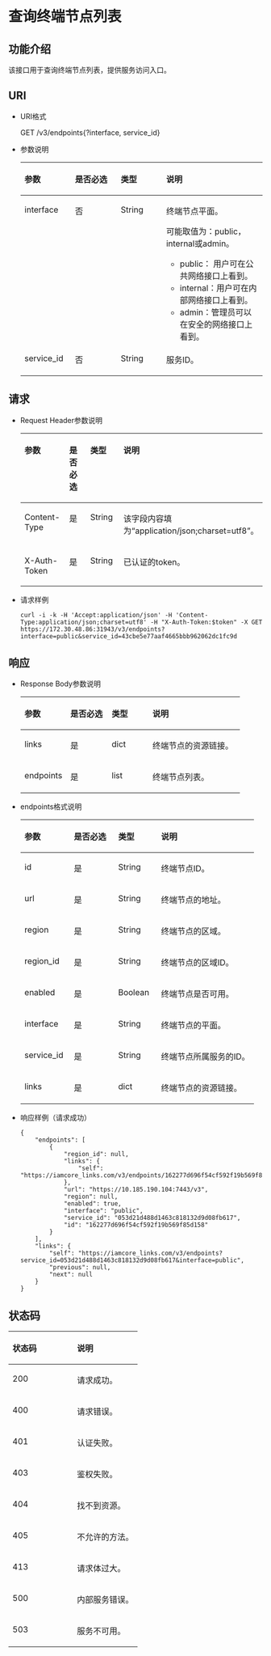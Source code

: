 # 查询终端节点列表<a name="ZH-CN_TOPIC_0110485140"></a>

## 功能介绍<a name="s81394c6441e2433aa089b83d9ae901bb"></a>

该接口用于查询终端节点列表，提供服务访问入口。

## URI<a name="s7f773a8bf34349f5bf81d0c7af9a440d"></a>

-   URI格式

    GET /v3/endpoints\{?interface, service\_id\}


-   参数说明

    <a name="t3b91158605e2483f8ec0f7e76612766e"></a>
    <table><thead align="left"><tr id="r7c9a4d7646cc40838d1c27ac6a0771ed"><th class="cellrowborder" valign="top" width="20.89%" id="mcps1.1.5.1.1"><p id="a870dd0e09c234313a6279943760cd249"><a name="a870dd0e09c234313a6279943760cd249"></a><a name="a870dd0e09c234313a6279943760cd249"></a>参数</p>
    </th>
    <th class="cellrowborder" valign="top" width="18.89%" id="mcps1.1.5.1.2"><p id="a3fa42d29543146eda8cc5294eee7152c"><a name="a3fa42d29543146eda8cc5294eee7152c"></a><a name="a3fa42d29543146eda8cc5294eee7152c"></a>是否必选</p>
    </th>
    <th class="cellrowborder" valign="top" width="18.759999999999998%" id="mcps1.1.5.1.3"><p id="a8747c43669bb409782410e7aafd0e8d9"><a name="a8747c43669bb409782410e7aafd0e8d9"></a><a name="a8747c43669bb409782410e7aafd0e8d9"></a>类型</p>
    </th>
    <th class="cellrowborder" valign="top" width="41.46%" id="mcps1.1.5.1.4"><p id="a7f591587c22c4b1ebc7dedb7d0d2a0d6"><a name="a7f591587c22c4b1ebc7dedb7d0d2a0d6"></a><a name="a7f591587c22c4b1ebc7dedb7d0d2a0d6"></a>说明</p>
    </th>
    </tr>
    </thead>
    <tbody><tr id="rf333d691ffb44900a252228851b25489"><td class="cellrowborder" valign="top" width="20.89%" headers="mcps1.1.5.1.1 "><p id="ae5039ab3eff744ad907f616fc966800e"><a name="ae5039ab3eff744ad907f616fc966800e"></a><a name="ae5039ab3eff744ad907f616fc966800e"></a>interface</p>
    </td>
    <td class="cellrowborder" valign="top" width="18.89%" headers="mcps1.1.5.1.2 "><p id="zh-cn_topic_0031136110_p768020911147"><a name="zh-cn_topic_0031136110_p768020911147"></a><a name="zh-cn_topic_0031136110_p768020911147"></a>否</p>
    </td>
    <td class="cellrowborder" valign="top" width="18.759999999999998%" headers="mcps1.1.5.1.3 "><p id="a4f03dce88dca4b1db054686a2bb07d31"><a name="a4f03dce88dca4b1db054686a2bb07d31"></a><a name="a4f03dce88dca4b1db054686a2bb07d31"></a>String</p>
    </td>
    <td class="cellrowborder" valign="top" width="41.46%" headers="mcps1.1.5.1.4 "><p id="p1833035034212"><a name="p1833035034212"></a><a name="p1833035034212"></a>终端节点平面。</p>
    <p id="ac5f8e279cf8b4f34bac2ed5df644fbf5"><a name="ac5f8e279cf8b4f34bac2ed5df644fbf5"></a><a name="ac5f8e279cf8b4f34bac2ed5df644fbf5"></a>可能取值为：public，internal或admin。</p>
    <a name="ul11999124617111"></a><a name="ul11999124617111"></a><ul id="ul11999124617111"><li>public： 用户可在公共网络接口上看到。</li><li>internal：用户可在内部网络接口上看到。</li><li>admin：管理员可以在安全的网络接口上看到。</li></ul>
    </td>
    </tr>
    <tr id="r9f23e5d0e8de4d70bb3200d16e4f2789"><td class="cellrowborder" valign="top" width="20.89%" headers="mcps1.1.5.1.1 "><p id="a8b74590de667463195f36260f5b8baf9"><a name="a8b74590de667463195f36260f5b8baf9"></a><a name="a8b74590de667463195f36260f5b8baf9"></a>service_id</p>
    </td>
    <td class="cellrowborder" valign="top" width="18.89%" headers="mcps1.1.5.1.2 "><p id="a2e615c570a484ad3bd1572d579904e5e"><a name="a2e615c570a484ad3bd1572d579904e5e"></a><a name="a2e615c570a484ad3bd1572d579904e5e"></a>否</p>
    </td>
    <td class="cellrowborder" valign="top" width="18.759999999999998%" headers="mcps1.1.5.1.3 "><p id="a2b5c563d5b934e40979aac7a0904045c"><a name="a2b5c563d5b934e40979aac7a0904045c"></a><a name="a2b5c563d5b934e40979aac7a0904045c"></a>String</p>
    </td>
    <td class="cellrowborder" valign="top" width="41.46%" headers="mcps1.1.5.1.4 "><p id="zh-cn_topic_0031136110_p529112711147"><a name="zh-cn_topic_0031136110_p529112711147"></a><a name="zh-cn_topic_0031136110_p529112711147"></a>服务ID。</p>
    </td>
    </tr>
    </tbody>
    </table>


## 请求<a name="sf86f3f4f84a8493e84f564c16c53eaf3"></a>

-   Request Header参数说明

    <a name="tab13448d4b644cd482b72e023e311a4c"></a>
    <table><thead align="left"><tr id="r9cc8c45e565f499a85068ccf812c4906"><th class="cellrowborder" valign="top" width="20.89%" id="mcps1.1.5.1.1"><p id="zh-cn_topic_0031136110_p289771511147"><a name="zh-cn_topic_0031136110_p289771511147"></a><a name="zh-cn_topic_0031136110_p289771511147"></a>参数</p>
    </th>
    <th class="cellrowborder" valign="top" width="18.759999999999998%" id="mcps1.1.5.1.2"><p id="aa8a52be628254fb799e7d667253339cf"><a name="aa8a52be628254fb799e7d667253339cf"></a><a name="aa8a52be628254fb799e7d667253339cf"></a>是否必选</p>
    </th>
    <th class="cellrowborder" valign="top" width="18.89%" id="mcps1.1.5.1.3"><p id="a8de3dfc3143a4304a1273fade5a53dae"><a name="a8de3dfc3143a4304a1273fade5a53dae"></a><a name="a8de3dfc3143a4304a1273fade5a53dae"></a>类型</p>
    </th>
    <th class="cellrowborder" valign="top" width="41.46%" id="mcps1.1.5.1.4"><p id="a51fedaacfb0744a39c0e39893bf93f94"><a name="a51fedaacfb0744a39c0e39893bf93f94"></a><a name="a51fedaacfb0744a39c0e39893bf93f94"></a>说明</p>
    </th>
    </tr>
    </thead>
    <tbody><tr id="r439e4c7cd1bc47f5a75d1632d4b0d739"><td class="cellrowborder" valign="top" width="20.89%" headers="mcps1.1.5.1.1 "><p id="a0131df71ca694a6ca73f9ad3a3a794a9"><a name="a0131df71ca694a6ca73f9ad3a3a794a9"></a><a name="a0131df71ca694a6ca73f9ad3a3a794a9"></a>Content-Type</p>
    </td>
    <td class="cellrowborder" valign="top" width="18.759999999999998%" headers="mcps1.1.5.1.2 "><p id="zh-cn_topic_0031136110_p746938611147"><a name="zh-cn_topic_0031136110_p746938611147"></a><a name="zh-cn_topic_0031136110_p746938611147"></a>是</p>
    </td>
    <td class="cellrowborder" valign="top" width="18.89%" headers="mcps1.1.5.1.3 "><p id="zh-cn_topic_0031136110_p104050011147"><a name="zh-cn_topic_0031136110_p104050011147"></a><a name="zh-cn_topic_0031136110_p104050011147"></a>String</p>
    </td>
    <td class="cellrowborder" valign="top" width="41.46%" headers="mcps1.1.5.1.4 "><p id="a15c772f0a23d4d52b8f64d1377e3410a"><a name="a15c772f0a23d4d52b8f64d1377e3410a"></a><a name="a15c772f0a23d4d52b8f64d1377e3410a"></a>该字段内容填为<span class="parmvalue" id="parmvalue1823317483242"><a name="parmvalue1823317483242"></a><a name="parmvalue1823317483242"></a>“application/json;charset=utf8”</span>。</p>
    </td>
    </tr>
    <tr id="r80e6b051a95142239d52ef85b3b9e59c"><td class="cellrowborder" valign="top" width="20.89%" headers="mcps1.1.5.1.1 "><p id="a88f9db0a7b6c4b4690378ccf5a787f60"><a name="a88f9db0a7b6c4b4690378ccf5a787f60"></a><a name="a88f9db0a7b6c4b4690378ccf5a787f60"></a>X-Auth-Token</p>
    </td>
    <td class="cellrowborder" valign="top" width="18.759999999999998%" headers="mcps1.1.5.1.2 "><p id="ad6cfd0f57eb643a0afb40a639b4a8515"><a name="ad6cfd0f57eb643a0afb40a639b4a8515"></a><a name="ad6cfd0f57eb643a0afb40a639b4a8515"></a>是</p>
    </td>
    <td class="cellrowborder" valign="top" width="18.89%" headers="mcps1.1.5.1.3 "><p id="ac4cc17eda4bf4dd4aa34a5449be8f04e"><a name="ac4cc17eda4bf4dd4aa34a5449be8f04e"></a><a name="ac4cc17eda4bf4dd4aa34a5449be8f04e"></a>String</p>
    </td>
    <td class="cellrowborder" valign="top" width="41.46%" headers="mcps1.1.5.1.4 "><p id="a259cd575002145db850a7dcaf1cbe007"><a name="a259cd575002145db850a7dcaf1cbe007"></a><a name="a259cd575002145db850a7dcaf1cbe007"></a>已认证的token。</p>
    </td>
    </tr>
    </tbody>
    </table>

-   请求样例

    ```
    curl -i -k -H 'Accept:application/json' -H 'Content-Type:application/json;charset=utf8' -H "X-Auth-Token:$token" -X GET https://172.30.48.86:31943/v3/endpoints?interface=public&service_id=43cbe5e77aaf4665bbb962062dc1fc9d
    ```


## 响应<a name="s6e8a35fa777c4de29b376bef459aba1d"></a>

-   Response Body参数说明

    <a name="t9b9cc7b83ce9466facb4897baefbd791"></a>
    <table><thead align="left"><tr id="r6f8d72799e954178a1c13b2708d9c121"><th class="cellrowborder" valign="top" width="20.89%" id="mcps1.1.5.1.1"><p id="aadd4863bb2174e1c8719a4c40ab8dfd6"><a name="aadd4863bb2174e1c8719a4c40ab8dfd6"></a><a name="aadd4863bb2174e1c8719a4c40ab8dfd6"></a>参数</p>
    </th>
    <th class="cellrowborder" valign="top" width="18.89%" id="mcps1.1.5.1.2"><p id="a6f2fff27222d4aedad96357dac77ff93"><a name="a6f2fff27222d4aedad96357dac77ff93"></a><a name="a6f2fff27222d4aedad96357dac77ff93"></a>是否必选</p>
    </th>
    <th class="cellrowborder" valign="top" width="18.63%" id="mcps1.1.5.1.3"><p id="a6083fcf4a1b748159753a8800608d241"><a name="a6083fcf4a1b748159753a8800608d241"></a><a name="a6083fcf4a1b748159753a8800608d241"></a>类型</p>
    </th>
    <th class="cellrowborder" valign="top" width="41.589999999999996%" id="mcps1.1.5.1.4"><p id="ae5d4ab162e88407f98ae462ff5f98fce"><a name="ae5d4ab162e88407f98ae462ff5f98fce"></a><a name="ae5d4ab162e88407f98ae462ff5f98fce"></a>说明</p>
    </th>
    </tr>
    </thead>
    <tbody><tr id="r16afb2529a6341649de40ef7ff47933c"><td class="cellrowborder" valign="top" width="20.89%" headers="mcps1.1.5.1.1 "><p id="a72924dbd8aa54cda8ab55e77fcb56c30"><a name="a72924dbd8aa54cda8ab55e77fcb56c30"></a><a name="a72924dbd8aa54cda8ab55e77fcb56c30"></a>links</p>
    </td>
    <td class="cellrowborder" valign="top" width="18.89%" headers="mcps1.1.5.1.2 "><p id="a851dfd46f4794e7cad023dcf8504aae2"><a name="a851dfd46f4794e7cad023dcf8504aae2"></a><a name="a851dfd46f4794e7cad023dcf8504aae2"></a>是</p>
    </td>
    <td class="cellrowborder" valign="top" width="18.63%" headers="mcps1.1.5.1.3 "><p id="a9363b3ac19a04bab9f845375faaa318c"><a name="a9363b3ac19a04bab9f845375faaa318c"></a><a name="a9363b3ac19a04bab9f845375faaa318c"></a>dict</p>
    </td>
    <td class="cellrowborder" valign="top" width="41.589999999999996%" headers="mcps1.1.5.1.4 "><p id="ae524881a658143949b0abea373ae6c4b"><a name="ae524881a658143949b0abea373ae6c4b"></a><a name="ae524881a658143949b0abea373ae6c4b"></a>终端节点的资源链接。</p>
    </td>
    </tr>
    <tr id="r192d669799e346b696708a75a8dae810"><td class="cellrowborder" valign="top" width="20.89%" headers="mcps1.1.5.1.1 "><p id="add0a344089f5407699a10789a24858fc"><a name="add0a344089f5407699a10789a24858fc"></a><a name="add0a344089f5407699a10789a24858fc"></a>endpoints</p>
    </td>
    <td class="cellrowborder" valign="top" width="18.89%" headers="mcps1.1.5.1.2 "><p id="a4782d8832a9b49e7a2f63f33fdf3c9f1"><a name="a4782d8832a9b49e7a2f63f33fdf3c9f1"></a><a name="a4782d8832a9b49e7a2f63f33fdf3c9f1"></a>是</p>
    </td>
    <td class="cellrowborder" valign="top" width="18.63%" headers="mcps1.1.5.1.3 "><p id="a3f160b835d4c46daa70430037fda9c82"><a name="a3f160b835d4c46daa70430037fda9c82"></a><a name="a3f160b835d4c46daa70430037fda9c82"></a>list</p>
    </td>
    <td class="cellrowborder" valign="top" width="41.589999999999996%" headers="mcps1.1.5.1.4 "><p id="zh-cn_topic_0031136110_p203975521820"><a name="zh-cn_topic_0031136110_p203975521820"></a><a name="zh-cn_topic_0031136110_p203975521820"></a>终端节点列表。</p>
    </td>
    </tr>
    </tbody>
    </table>

-   endpoints格式说明

    <a name="t16022c574b1f456a9e3297282854efaf"></a>
    <table><thead align="left"><tr id="r4133e3880d0440b59b24410f7f89af5d"><th class="cellrowborder" valign="top" width="21.15%" id="mcps1.1.5.1.1"><p id="a7138bee2d8cc41199306dc41c55eb5e8"><a name="a7138bee2d8cc41199306dc41c55eb5e8"></a><a name="a7138bee2d8cc41199306dc41c55eb5e8"></a>参数</p>
    </th>
    <th class="cellrowborder" valign="top" width="19.03%" id="mcps1.1.5.1.2"><p id="aa07bf7c32f024c11b532cad9df2bf50a"><a name="aa07bf7c32f024c11b532cad9df2bf50a"></a><a name="aa07bf7c32f024c11b532cad9df2bf50a"></a>是否必选</p>
    </th>
    <th class="cellrowborder" valign="top" width="18.360000000000003%" id="mcps1.1.5.1.3"><p id="a1467c9fcdb724143b22fc72f0bfeae9a"><a name="a1467c9fcdb724143b22fc72f0bfeae9a"></a><a name="a1467c9fcdb724143b22fc72f0bfeae9a"></a>类型</p>
    </th>
    <th class="cellrowborder" valign="top" width="41.46%" id="mcps1.1.5.1.4"><p id="a9fcabcd69a75432fba32464cdaa09e49"><a name="a9fcabcd69a75432fba32464cdaa09e49"></a><a name="a9fcabcd69a75432fba32464cdaa09e49"></a>说明</p>
    </th>
    </tr>
    </thead>
    <tbody><tr id="r15edfdd4c059495cb29238044439d202"><td class="cellrowborder" valign="top" width="21.15%" headers="mcps1.1.5.1.1 "><p id="a2971dbb1a1654dfe85ed54a8d90b22d7"><a name="a2971dbb1a1654dfe85ed54a8d90b22d7"></a><a name="a2971dbb1a1654dfe85ed54a8d90b22d7"></a>id</p>
    </td>
    <td class="cellrowborder" valign="top" width="19.03%" headers="mcps1.1.5.1.2 "><p id="a4170ff579cde4b15b4fbb694f35b3a8d"><a name="a4170ff579cde4b15b4fbb694f35b3a8d"></a><a name="a4170ff579cde4b15b4fbb694f35b3a8d"></a>是</p>
    </td>
    <td class="cellrowborder" valign="top" width="18.360000000000003%" headers="mcps1.1.5.1.3 "><p id="af6c77d268cea4449abb3a07fbfe3e64d"><a name="af6c77d268cea4449abb3a07fbfe3e64d"></a><a name="af6c77d268cea4449abb3a07fbfe3e64d"></a>String</p>
    </td>
    <td class="cellrowborder" valign="top" width="41.46%" headers="mcps1.1.5.1.4 "><p id="afd58bdac91854377841b4a27796e3d3a"><a name="afd58bdac91854377841b4a27796e3d3a"></a><a name="afd58bdac91854377841b4a27796e3d3a"></a>终端节点ID。</p>
    </td>
    </tr>
    <tr id="r77a90cc239f946aaa8b3216933dd7b62"><td class="cellrowborder" valign="top" width="21.15%" headers="mcps1.1.5.1.1 "><p id="aa251ba66310e45ff821ff8fca12d0284"><a name="aa251ba66310e45ff821ff8fca12d0284"></a><a name="aa251ba66310e45ff821ff8fca12d0284"></a>url</p>
    </td>
    <td class="cellrowborder" valign="top" width="19.03%" headers="mcps1.1.5.1.2 "><p id="ae0fd727d9b6c41d4b89ddcac8ccc77da"><a name="ae0fd727d9b6c41d4b89ddcac8ccc77da"></a><a name="ae0fd727d9b6c41d4b89ddcac8ccc77da"></a>是</p>
    </td>
    <td class="cellrowborder" valign="top" width="18.360000000000003%" headers="mcps1.1.5.1.3 "><p id="a71143d726f8d4b43937c927aa3b78c12"><a name="a71143d726f8d4b43937c927aa3b78c12"></a><a name="a71143d726f8d4b43937c927aa3b78c12"></a>String</p>
    </td>
    <td class="cellrowborder" valign="top" width="41.46%" headers="mcps1.1.5.1.4 "><p id="a6e58b2fabc424cac9436270e40b8ffc8"><a name="a6e58b2fabc424cac9436270e40b8ffc8"></a><a name="a6e58b2fabc424cac9436270e40b8ffc8"></a>终端节点的地址。</p>
    </td>
    </tr>
    <tr id="rc5fb03f0f6aa4698abeb469bde3835a8"><td class="cellrowborder" valign="top" width="21.15%" headers="mcps1.1.5.1.1 "><p id="a79b6a077c4eb4d929cfefd18246d3f1e"><a name="a79b6a077c4eb4d929cfefd18246d3f1e"></a><a name="a79b6a077c4eb4d929cfefd18246d3f1e"></a>region</p>
    </td>
    <td class="cellrowborder" valign="top" width="19.03%" headers="mcps1.1.5.1.2 "><p id="ad5731f649ce24224854aa29ca4946b5e"><a name="ad5731f649ce24224854aa29ca4946b5e"></a><a name="ad5731f649ce24224854aa29ca4946b5e"></a>是</p>
    </td>
    <td class="cellrowborder" valign="top" width="18.360000000000003%" headers="mcps1.1.5.1.3 "><p id="a5d196fdb5fcd4808b2d7e544161bfbcb"><a name="a5d196fdb5fcd4808b2d7e544161bfbcb"></a><a name="a5d196fdb5fcd4808b2d7e544161bfbcb"></a>String</p>
    </td>
    <td class="cellrowborder" valign="top" width="41.46%" headers="mcps1.1.5.1.4 "><p id="a9c85283a25964b44883a0b6d22c6b2f4"><a name="a9c85283a25964b44883a0b6d22c6b2f4"></a><a name="a9c85283a25964b44883a0b6d22c6b2f4"></a>终端节点的区域。</p>
    </td>
    </tr>
    <tr id="r2096cd2bc2eb4b8ca39e9fdad2c17abf"><td class="cellrowborder" valign="top" width="21.15%" headers="mcps1.1.5.1.1 "><p id="ad2dcf84f07cc41c38e900a5d90d06739"><a name="ad2dcf84f07cc41c38e900a5d90d06739"></a><a name="ad2dcf84f07cc41c38e900a5d90d06739"></a>region_id</p>
    </td>
    <td class="cellrowborder" valign="top" width="19.03%" headers="mcps1.1.5.1.2 "><p id="ab96b74713e05427c8439edb349ce487a"><a name="ab96b74713e05427c8439edb349ce487a"></a><a name="ab96b74713e05427c8439edb349ce487a"></a>是</p>
    </td>
    <td class="cellrowborder" valign="top" width="18.360000000000003%" headers="mcps1.1.5.1.3 "><p id="a075e9acc826c414f8888326b94d78aa7"><a name="a075e9acc826c414f8888326b94d78aa7"></a><a name="a075e9acc826c414f8888326b94d78aa7"></a>String</p>
    </td>
    <td class="cellrowborder" valign="top" width="41.46%" headers="mcps1.1.5.1.4 "><p id="a25e316b867d04d72a0a507269ef030bb"><a name="a25e316b867d04d72a0a507269ef030bb"></a><a name="a25e316b867d04d72a0a507269ef030bb"></a>终端节点的区域ID。</p>
    </td>
    </tr>
    <tr id="r4922ccdb2d08465b94962d83d5228584"><td class="cellrowborder" valign="top" width="21.15%" headers="mcps1.1.5.1.1 "><p id="a64d2d781d0d2410ead11072acb279bb6"><a name="a64d2d781d0d2410ead11072acb279bb6"></a><a name="a64d2d781d0d2410ead11072acb279bb6"></a>enabled</p>
    </td>
    <td class="cellrowborder" valign="top" width="19.03%" headers="mcps1.1.5.1.2 "><p id="a9a7be9e28d194926b1124c08af56e199"><a name="a9a7be9e28d194926b1124c08af56e199"></a><a name="a9a7be9e28d194926b1124c08af56e199"></a>是</p>
    </td>
    <td class="cellrowborder" valign="top" width="18.360000000000003%" headers="mcps1.1.5.1.3 "><p id="a049def9b6a2943378b78e42ad2eeceb1"><a name="a049def9b6a2943378b78e42ad2eeceb1"></a><a name="a049def9b6a2943378b78e42ad2eeceb1"></a>Boolean</p>
    </td>
    <td class="cellrowborder" valign="top" width="41.46%" headers="mcps1.1.5.1.4 "><p id="a3064e8830a2043319d9079497d7eb003"><a name="a3064e8830a2043319d9079497d7eb003"></a><a name="a3064e8830a2043319d9079497d7eb003"></a>终端节点是否可用。</p>
    </td>
    </tr>
    <tr id="r6344aee994a24051be58519d4c9cfb9e"><td class="cellrowborder" valign="top" width="21.15%" headers="mcps1.1.5.1.1 "><p id="a43498c3cf2104e84a79c19749889d933"><a name="a43498c3cf2104e84a79c19749889d933"></a><a name="a43498c3cf2104e84a79c19749889d933"></a>interface</p>
    </td>
    <td class="cellrowborder" valign="top" width="19.03%" headers="mcps1.1.5.1.2 "><p id="a0b3a5427e0db43cc99daa7176081c580"><a name="a0b3a5427e0db43cc99daa7176081c580"></a><a name="a0b3a5427e0db43cc99daa7176081c580"></a>是</p>
    </td>
    <td class="cellrowborder" valign="top" width="18.360000000000003%" headers="mcps1.1.5.1.3 "><p id="ac579d4c833b34b309dbad0e5e89f099c"><a name="ac579d4c833b34b309dbad0e5e89f099c"></a><a name="ac579d4c833b34b309dbad0e5e89f099c"></a>String</p>
    </td>
    <td class="cellrowborder" valign="top" width="41.46%" headers="mcps1.1.5.1.4 "><p id="a381f50159a6147319a9614014bd1f239"><a name="a381f50159a6147319a9614014bd1f239"></a><a name="a381f50159a6147319a9614014bd1f239"></a>终端节点的平面。</p>
    </td>
    </tr>
    <tr id="r9940352ff08f494091659e4c40ae85f1"><td class="cellrowborder" valign="top" width="21.15%" headers="mcps1.1.5.1.1 "><p id="a6a5ef091076949d8ae3d40e1fedd37e5"><a name="a6a5ef091076949d8ae3d40e1fedd37e5"></a><a name="a6a5ef091076949d8ae3d40e1fedd37e5"></a>service_id</p>
    </td>
    <td class="cellrowborder" valign="top" width="19.03%" headers="mcps1.1.5.1.2 "><p id="a372888c6e85e48e7876fe01b6240ae04"><a name="a372888c6e85e48e7876fe01b6240ae04"></a><a name="a372888c6e85e48e7876fe01b6240ae04"></a>是</p>
    </td>
    <td class="cellrowborder" valign="top" width="18.360000000000003%" headers="mcps1.1.5.1.3 "><p id="aa0bc2dc415544308b924a959dcebcff9"><a name="aa0bc2dc415544308b924a959dcebcff9"></a><a name="aa0bc2dc415544308b924a959dcebcff9"></a>String</p>
    </td>
    <td class="cellrowborder" valign="top" width="41.46%" headers="mcps1.1.5.1.4 "><p id="aba5234bd2cad42579cc42dd2bc9d9e5d"><a name="aba5234bd2cad42579cc42dd2bc9d9e5d"></a><a name="aba5234bd2cad42579cc42dd2bc9d9e5d"></a>终端节点所属服务的ID。</p>
    </td>
    </tr>
    <tr id="r1524ca29ae2241558138b4bd41f0c804"><td class="cellrowborder" valign="top" width="21.15%" headers="mcps1.1.5.1.1 "><p id="zh-cn_topic_0031136110_p719542217241"><a name="zh-cn_topic_0031136110_p719542217241"></a><a name="zh-cn_topic_0031136110_p719542217241"></a>links</p>
    </td>
    <td class="cellrowborder" valign="top" width="19.03%" headers="mcps1.1.5.1.2 "><p id="a233563f9d238407b9b6572e26d5dbdd6"><a name="a233563f9d238407b9b6572e26d5dbdd6"></a><a name="a233563f9d238407b9b6572e26d5dbdd6"></a>是</p>
    </td>
    <td class="cellrowborder" valign="top" width="18.360000000000003%" headers="mcps1.1.5.1.3 "><p id="a1fca8face8944d9c999fa0c684918e71"><a name="a1fca8face8944d9c999fa0c684918e71"></a><a name="a1fca8face8944d9c999fa0c684918e71"></a>dict</p>
    </td>
    <td class="cellrowborder" valign="top" width="41.46%" headers="mcps1.1.5.1.4 "><p id="a5454237eb6554868a596bf506fa32964"><a name="a5454237eb6554868a596bf506fa32964"></a><a name="a5454237eb6554868a596bf506fa32964"></a>终端节点的资源链接。</p>
    </td>
    </tr>
    </tbody>
    </table>

-   响应样例（请求成功）

    ```
    {
        "endpoints": [
            {
                "region_id": null,
                "links": {
                    "self": "https://iamcore_links.com/v3/endpoints/162277d696f54cf592f19b569f85d158"
                },
                "url": "https://10.185.190.104:7443/v3",
                "region": null,
                "enabled": true,
                "interface": "public",
                "service_id": "053d21d488d1463c818132d9d08fb617",
                "id": "162277d696f54cf592f19b569f85d158"
            }
        ],
        "links": {
            "self": "https://iamcore_links.com/v3/endpoints?service_id=053d21d488d1463c818132d9d08fb617&interface=public",
            "previous": null,
            "next": null
        }
    }
    ```


## 状态码<a name="s161ee4f22c7a4e5f928bf049a4425742"></a>

<a name="zh-cn_topic_0031136110_table25927028"></a>
<table><thead align="left"><tr id="zh-cn_topic_0031136110_row10578662"><th class="cellrowborder" valign="top" width="50%" id="mcps1.1.3.1.1"><p id="zh-cn_topic_0031136110_p51565323"><a name="zh-cn_topic_0031136110_p51565323"></a><a name="zh-cn_topic_0031136110_p51565323"></a>状态码</p>
</th>
<th class="cellrowborder" valign="top" width="50%" id="mcps1.1.3.1.2"><p id="zh-cn_topic_0031136110_p16041657"><a name="zh-cn_topic_0031136110_p16041657"></a><a name="zh-cn_topic_0031136110_p16041657"></a>说明</p>
</th>
</tr>
</thead>
<tbody><tr id="zh-cn_topic_0031136110_row24305815"><td class="cellrowborder" valign="top" width="50%" headers="mcps1.1.3.1.1 "><p id="zh-cn_topic_0031136110_p22613965"><a name="zh-cn_topic_0031136110_p22613965"></a><a name="zh-cn_topic_0031136110_p22613965"></a>200</p>
</td>
<td class="cellrowborder" valign="top" width="50%" headers="mcps1.1.3.1.2 "><p id="zh-cn_topic_0031136110_p19791876"><a name="zh-cn_topic_0031136110_p19791876"></a><a name="zh-cn_topic_0031136110_p19791876"></a>请求成功。</p>
</td>
</tr>
<tr id="zh-cn_topic_0031136110_row43909159"><td class="cellrowborder" valign="top" width="50%" headers="mcps1.1.3.1.1 "><p id="zh-cn_topic_0031136110_p66980994"><a name="zh-cn_topic_0031136110_p66980994"></a><a name="zh-cn_topic_0031136110_p66980994"></a>400</p>
</td>
<td class="cellrowborder" valign="top" width="50%" headers="mcps1.1.3.1.2 "><p id="zh-cn_topic_0031136110_p56751409"><a name="zh-cn_topic_0031136110_p56751409"></a><a name="zh-cn_topic_0031136110_p56751409"></a>请求错误。</p>
</td>
</tr>
<tr id="re5868592b58a49148d1e374ab0ee4186"><td class="cellrowborder" valign="top" width="50%" headers="mcps1.1.3.1.1 "><p id="a67da088f332e48ca9c70f3ba30897dde"><a name="a67da088f332e48ca9c70f3ba30897dde"></a><a name="a67da088f332e48ca9c70f3ba30897dde"></a>401</p>
</td>
<td class="cellrowborder" valign="top" width="50%" headers="mcps1.1.3.1.2 "><p id="a0525ff08629b4648808d6e876aaf9c5f"><a name="a0525ff08629b4648808d6e876aaf9c5f"></a><a name="a0525ff08629b4648808d6e876aaf9c5f"></a>认证失败。</p>
</td>
</tr>
<tr id="zh-cn_topic_0031136110_row41000636"><td class="cellrowborder" valign="top" width="50%" headers="mcps1.1.3.1.1 "><p id="zh-cn_topic_0031136110_p32717189"><a name="zh-cn_topic_0031136110_p32717189"></a><a name="zh-cn_topic_0031136110_p32717189"></a>403</p>
</td>
<td class="cellrowborder" valign="top" width="50%" headers="mcps1.1.3.1.2 "><p id="a98f74bf5eda646c6a5973dfa742126c4"><a name="a98f74bf5eda646c6a5973dfa742126c4"></a><a name="a98f74bf5eda646c6a5973dfa742126c4"></a>鉴权失败。</p>
</td>
</tr>
<tr id="r40e82c2469d34bf089fe9bfb0fa81526"><td class="cellrowborder" valign="top" width="50%" headers="mcps1.1.3.1.1 "><p id="a8be4e075b25144a38cbe0ff05c2b2f15"><a name="a8be4e075b25144a38cbe0ff05c2b2f15"></a><a name="a8be4e075b25144a38cbe0ff05c2b2f15"></a>404</p>
</td>
<td class="cellrowborder" valign="top" width="50%" headers="mcps1.1.3.1.2 "><p id="a5147e7c96ca94cb882828f2c4a33c1dc"><a name="a5147e7c96ca94cb882828f2c4a33c1dc"></a><a name="a5147e7c96ca94cb882828f2c4a33c1dc"></a>找不到资源。</p>
</td>
</tr>
<tr id="r6ae77ec5e12645e0a53aa0f3be73d1a9"><td class="cellrowborder" valign="top" width="50%" headers="mcps1.1.3.1.1 "><p id="a61cb90ae8ac1482f83a82028556bbee5"><a name="a61cb90ae8ac1482f83a82028556bbee5"></a><a name="a61cb90ae8ac1482f83a82028556bbee5"></a>405</p>
</td>
<td class="cellrowborder" valign="top" width="50%" headers="mcps1.1.3.1.2 "><p id="a41bd1c94c1ba4153b7346917bc58b6b3"><a name="a41bd1c94c1ba4153b7346917bc58b6b3"></a><a name="a41bd1c94c1ba4153b7346917bc58b6b3"></a>不允许的方法。</p>
</td>
</tr>
<tr id="rbea4e490c384410e8d1210ca41179e16"><td class="cellrowborder" valign="top" width="50%" headers="mcps1.1.3.1.1 "><p id="a9eaf1c04680e4901822818bfe53ee0fc"><a name="a9eaf1c04680e4901822818bfe53ee0fc"></a><a name="a9eaf1c04680e4901822818bfe53ee0fc"></a>413</p>
</td>
<td class="cellrowborder" valign="top" width="50%" headers="mcps1.1.3.1.2 "><p id="a5e2acac6d93f406caa8cb7f89f4b0e4d"><a name="a5e2acac6d93f406caa8cb7f89f4b0e4d"></a><a name="a5e2acac6d93f406caa8cb7f89f4b0e4d"></a>请求体过大。</p>
</td>
</tr>
<tr id="r3b34616283144b19899b01b4552b799c"><td class="cellrowborder" valign="top" width="50%" headers="mcps1.1.3.1.1 "><p id="a898bb41bdd874b25b452c9fd609e5bc0"><a name="a898bb41bdd874b25b452c9fd609e5bc0"></a><a name="a898bb41bdd874b25b452c9fd609e5bc0"></a>500</p>
</td>
<td class="cellrowborder" valign="top" width="50%" headers="mcps1.1.3.1.2 "><p id="ad43eae2906e84b6fb48fb6c11746dfab"><a name="ad43eae2906e84b6fb48fb6c11746dfab"></a><a name="ad43eae2906e84b6fb48fb6c11746dfab"></a>内部服务错误。</p>
</td>
</tr>
<tr id="r73ae10963ce24ea09cafcfec5f21c2ab"><td class="cellrowborder" valign="top" width="50%" headers="mcps1.1.3.1.1 "><p id="a3f2f513363a24dcb87462518dff622e7"><a name="a3f2f513363a24dcb87462518dff622e7"></a><a name="a3f2f513363a24dcb87462518dff622e7"></a>503</p>
</td>
<td class="cellrowborder" valign="top" width="50%" headers="mcps1.1.3.1.2 "><p id="a642a35bd05f24df68588a7f13c7cb3b7"><a name="a642a35bd05f24df68588a7f13c7cb3b7"></a><a name="a642a35bd05f24df68588a7f13c7cb3b7"></a>服务不可用。</p>
</td>
</tr>
</tbody>
</table>

